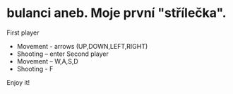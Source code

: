 ﻿# bulanci aneb. Moje první "střílečka".

First player
- Movement - arrows (UP,DOWN,LEFT,RIGHT)
- Shooting – enter
Second player
- Movement – W,A,S,D
- Shooting - F

Enjoy it!
